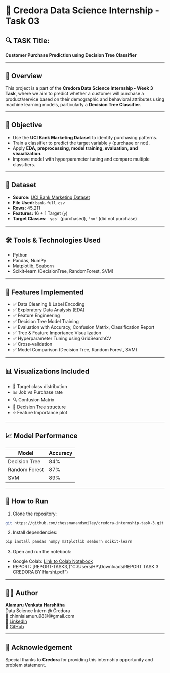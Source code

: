 
# 🎯 Credora Data Science Internship - Task 03

## 🔍 TASK Title:
**Customer Purchase Prediction using Decision Tree Classifier**

---

## 📘 Overview

This project is a part of the **Credora Data Science Internship - Week 3 Task**, where we aim to predict whether a customer will purchase a product/service based on their demographic and behavioral attributes using machine learning models, particularly a **Decision Tree Classifier**.

---

## 🧠 Objective

- Use the **UCI Bank Marketing Dataset** to identify purchasing patterns.
- Train a classifier to predict the target variable `y` (purchase or not).
- Apply **EDA, preprocessing, model training, evaluation, and visualization**.
- Improve model with hyperparameter tuning and compare multiple classifiers.

---

## 📁 Dataset

- **Source:** [UCI Bank Marketing Dataset](https://archive.ics.uci.edu/dataset/222/bank+marketing)
- **File Used:** `bank-full.csv`
- **Rows:** 45,211
- **Features:** 16 + 1 Target (`y`)
- **Target Classes:** `'yes'` (purchased), `'no'` (did not purchase)

---

## 🛠️ Tools & Technologies Used

- Python
- Pandas, NumPy
- Matplotlib, Seaborn
- Scikit-learn (DecisionTree, RandomForest, SVM)

---

## 🚀 Features Implemented

- ✅ Data Cleaning & Label Encoding
- ✅ Exploratory Data Analysis (EDA)
- ✅ Feature Engineering
- ✅ Decision Tree Model Training
- ✅ Evaluation with Accuracy, Confusion Matrix, Classification Report
- ✅ Tree & Feature Importance Visualization
- ✅ Hyperparameter Tuning using GridSearchCV
- ✅ Cross-validation
- ✅ Model Comparison (Decision Tree, Random Forest, SVM)

---

## 📊 Visualizations Included

- 🎯 Target class distribution
- 📊 Job vs Purchase rate
- 🔍 Confusion Matrix
- 🌳 Decision Tree structure
- ⭐ Feature Importance plot

---

## 📈 Model Performance

| Model           | Accuracy |
|----------------|----------|
| Decision Tree  | 84%      |
| Random Forest  | 87%      |
| SVM            | 89%      |


---

## 🧪 How to Run

1. Clone the repository:
```bash
git https://github.com/chessmanandsmiley/credora-internship-task-3.git
```

2. Install dependencies:
```bash
pip install pandas numpy matplotlib seaborn scikit-learn
```

3. Open and run the notebook:
- Google Colab: [Link to Colab Notebook](https://colab.research.google.com/drive/16ybGbq60ppdpyet3xIN0p70w18LIAch0?usp=sharing)
- REPORT: [REPORT-TASK3]("C:\Users\HP\Downloads\REPORT TASK 3 CREDORA BY Harshi.pdf")

---

## 🧑‍💻 Author

**Alamuru Venkata Harshitha**  
Data Science Intern @ Credora  
📧 chinnialamuru98@@gmail.com  
🔗 [LinkedIn](www.linkedin.com/in/harshitha-alamuru-931a56267)  
🐙 [GitHub](https://github.com/chessmanandsmiley/credora-internship-task-3)

---

## 📢 Acknowledgement

Special thanks to **Credora** for providing this internship opportunity and problem statement.

